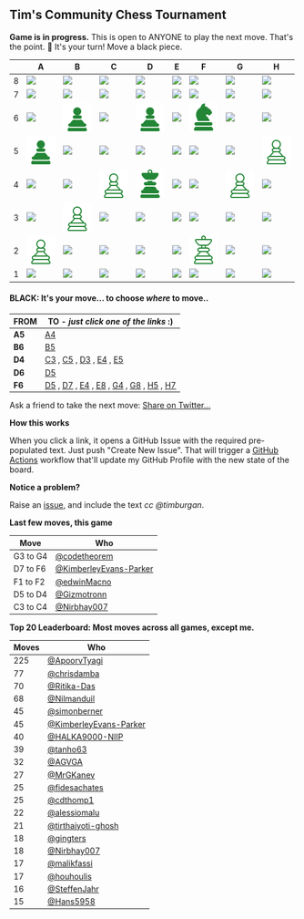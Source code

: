 
## Tim's Community Chess Tournament

**Game is in progress.** This is open to ANYONE to play the next move. That's the point. :wave:  It's your turn! Move a black piece.

|   | A | B | C | D | E | F | G | H |
| - | - | - | - | - | - | - | - | - |
| 8 | ![](https://raw.githubusercontent.com/timburgan/timburgan/master/chess_images/blank.png) | ![](https://raw.githubusercontent.com/timburgan/timburgan/master/chess_images/blank.png) | ![](https://raw.githubusercontent.com/timburgan/timburgan/master/chess_images/blank.png) | ![](https://raw.githubusercontent.com/timburgan/timburgan/master/chess_images/blank.png) | ![](https://raw.githubusercontent.com/timburgan/timburgan/master/chess_images/blank.png) | ![](https://raw.githubusercontent.com/timburgan/timburgan/master/chess_images/blank.png) | ![](https://raw.githubusercontent.com/timburgan/timburgan/master/chess_images/blank.png) | ![](https://raw.githubusercontent.com/timburgan/timburgan/master/chess_images/blank.png) |
| 7 | ![](https://raw.githubusercontent.com/timburgan/timburgan/master/chess_images/blank.png) | ![](https://raw.githubusercontent.com/timburgan/timburgan/master/chess_images/blank.png) | ![](https://raw.githubusercontent.com/timburgan/timburgan/master/chess_images/blank.png) | ![](https://raw.githubusercontent.com/timburgan/timburgan/master/chess_images/blank.png) | ![](https://raw.githubusercontent.com/timburgan/timburgan/master/chess_images/blank.png) | ![](https://raw.githubusercontent.com/timburgan/timburgan/master/chess_images/blank.png) | ![](https://raw.githubusercontent.com/timburgan/timburgan/master/chess_images/blank.png) | ![](https://raw.githubusercontent.com/timburgan/timburgan/master/chess_images/blank.png) |
| 6 | ![](https://raw.githubusercontent.com/timburgan/timburgan/master/chess_images/blank.png) | ![](https://raw.githubusercontent.com/timburgan/timburgan/master/chess_images/p.png) | ![](https://raw.githubusercontent.com/timburgan/timburgan/master/chess_images/blank.png) | ![](https://raw.githubusercontent.com/timburgan/timburgan/master/chess_images/p.png) | ![](https://raw.githubusercontent.com/timburgan/timburgan/master/chess_images/blank.png) | ![](https://raw.githubusercontent.com/timburgan/timburgan/master/chess_images/n.png) | ![](https://raw.githubusercontent.com/timburgan/timburgan/master/chess_images/blank.png) | ![](https://raw.githubusercontent.com/timburgan/timburgan/master/chess_images/blank.png) |
| 5 | ![](https://raw.githubusercontent.com/timburgan/timburgan/master/chess_images/p.png) | ![](https://raw.githubusercontent.com/timburgan/timburgan/master/chess_images/blank.png) | ![](https://raw.githubusercontent.com/timburgan/timburgan/master/chess_images/blank.png) | ![](https://raw.githubusercontent.com/timburgan/timburgan/master/chess_images/blank.png) | ![](https://raw.githubusercontent.com/timburgan/timburgan/master/chess_images/blank.png) | ![](https://raw.githubusercontent.com/timburgan/timburgan/master/chess_images/blank.png) | ![](https://raw.githubusercontent.com/timburgan/timburgan/master/chess_images/blank.png) | ![](https://raw.githubusercontent.com/timburgan/timburgan/master/chess_images/P.png) |
| 4 | ![](https://raw.githubusercontent.com/timburgan/timburgan/master/chess_images/blank.png) | ![](https://raw.githubusercontent.com/timburgan/timburgan/master/chess_images/blank.png) | ![](https://raw.githubusercontent.com/timburgan/timburgan/master/chess_images/P.png) | ![](https://raw.githubusercontent.com/timburgan/timburgan/master/chess_images/k.png) | ![](https://raw.githubusercontent.com/timburgan/timburgan/master/chess_images/blank.png) | ![](https://raw.githubusercontent.com/timburgan/timburgan/master/chess_images/blank.png) | ![](https://raw.githubusercontent.com/timburgan/timburgan/master/chess_images/P.png) | ![](https://raw.githubusercontent.com/timburgan/timburgan/master/chess_images/blank.png) |
| 3 | ![](https://raw.githubusercontent.com/timburgan/timburgan/master/chess_images/blank.png) | ![](https://raw.githubusercontent.com/timburgan/timburgan/master/chess_images/P.png) | ![](https://raw.githubusercontent.com/timburgan/timburgan/master/chess_images/blank.png) | ![](https://raw.githubusercontent.com/timburgan/timburgan/master/chess_images/blank.png) | ![](https://raw.githubusercontent.com/timburgan/timburgan/master/chess_images/blank.png) | ![](https://raw.githubusercontent.com/timburgan/timburgan/master/chess_images/blank.png) | ![](https://raw.githubusercontent.com/timburgan/timburgan/master/chess_images/blank.png) | ![](https://raw.githubusercontent.com/timburgan/timburgan/master/chess_images/blank.png) |
| 2 | ![](https://raw.githubusercontent.com/timburgan/timburgan/master/chess_images/P.png) | ![](https://raw.githubusercontent.com/timburgan/timburgan/master/chess_images/blank.png) | ![](https://raw.githubusercontent.com/timburgan/timburgan/master/chess_images/blank.png) | ![](https://raw.githubusercontent.com/timburgan/timburgan/master/chess_images/blank.png) | ![](https://raw.githubusercontent.com/timburgan/timburgan/master/chess_images/blank.png) | ![](https://raw.githubusercontent.com/timburgan/timburgan/master/chess_images/K.png) | ![](https://raw.githubusercontent.com/timburgan/timburgan/master/chess_images/blank.png) | ![](https://raw.githubusercontent.com/timburgan/timburgan/master/chess_images/blank.png) |
| 1 | ![](https://raw.githubusercontent.com/timburgan/timburgan/master/chess_images/blank.png) | ![](https://raw.githubusercontent.com/timburgan/timburgan/master/chess_images/blank.png) | ![](https://raw.githubusercontent.com/timburgan/timburgan/master/chess_images/blank.png) | ![](https://raw.githubusercontent.com/timburgan/timburgan/master/chess_images/blank.png) | ![](https://raw.githubusercontent.com/timburgan/timburgan/master/chess_images/blank.png) | ![](https://raw.githubusercontent.com/timburgan/timburgan/master/chess_images/blank.png) | ![](https://raw.githubusercontent.com/timburgan/timburgan/master/chess_images/blank.png) | ![](https://raw.githubusercontent.com/timburgan/timburgan/master/chess_images/blank.png) |

#### **BLACK:** It's your move... to choose _where_ to move..

| FROM | TO - _just click one of the links_ :) |
| ---- | -- |
| **A5** | [A4](https://github.com/timburgan/timburgan/issues/new?title=chess%7Cmove%7Ca5a4%7C3405&body=Just+push+%27Submit+new+issue%27.+You+don%27t+need+to+do+anything+else.) |
| **B6** | [B5](https://github.com/timburgan/timburgan/issues/new?title=chess%7Cmove%7Cb6b5%7C3405&body=Just+push+%27Submit+new+issue%27.+You+don%27t+need+to+do+anything+else.) |
| **D4** | [C3](https://github.com/timburgan/timburgan/issues/new?title=chess%7Cmove%7Cd4c3%7C3405&body=Just+push+%27Submit+new+issue%27.+You+don%27t+need+to+do+anything+else.) , [C5](https://github.com/timburgan/timburgan/issues/new?title=chess%7Cmove%7Cd4c5%7C3405&body=Just+push+%27Submit+new+issue%27.+You+don%27t+need+to+do+anything+else.) , [D3](https://github.com/timburgan/timburgan/issues/new?title=chess%7Cmove%7Cd4d3%7C3405&body=Just+push+%27Submit+new+issue%27.+You+don%27t+need+to+do+anything+else.) , [E4](https://github.com/timburgan/timburgan/issues/new?title=chess%7Cmove%7Cd4e4%7C3405&body=Just+push+%27Submit+new+issue%27.+You+don%27t+need+to+do+anything+else.) , [E5](https://github.com/timburgan/timburgan/issues/new?title=chess%7Cmove%7Cd4e5%7C3405&body=Just+push+%27Submit+new+issue%27.+You+don%27t+need+to+do+anything+else.) |
| **D6** | [D5](https://github.com/timburgan/timburgan/issues/new?title=chess%7Cmove%7Cd6d5%7C3405&body=Just+push+%27Submit+new+issue%27.+You+don%27t+need+to+do+anything+else.) |
| **F6** | [D5](https://github.com/timburgan/timburgan/issues/new?title=chess%7Cmove%7Cf6d5%7C3405&body=Just+push+%27Submit+new+issue%27.+You+don%27t+need+to+do+anything+else.) , [D7](https://github.com/timburgan/timburgan/issues/new?title=chess%7Cmove%7Cf6d7%7C3405&body=Just+push+%27Submit+new+issue%27.+You+don%27t+need+to+do+anything+else.) , [E4](https://github.com/timburgan/timburgan/issues/new?title=chess%7Cmove%7Cf6e4%7C3405&body=Just+push+%27Submit+new+issue%27.+You+don%27t+need+to+do+anything+else.) , [E8](https://github.com/timburgan/timburgan/issues/new?title=chess%7Cmove%7Cf6e8%7C3405&body=Just+push+%27Submit+new+issue%27.+You+don%27t+need+to+do+anything+else.) , [G4](https://github.com/timburgan/timburgan/issues/new?title=chess%7Cmove%7Cf6g4%7C3405&body=Just+push+%27Submit+new+issue%27.+You+don%27t+need+to+do+anything+else.) , [G8](https://github.com/timburgan/timburgan/issues/new?title=chess%7Cmove%7Cf6g8%7C3405&body=Just+push+%27Submit+new+issue%27.+You+don%27t+need+to+do+anything+else.) , [H5](https://github.com/timburgan/timburgan/issues/new?title=chess%7Cmove%7Cf6h5%7C3405&body=Just+push+%27Submit+new+issue%27.+You+don%27t+need+to+do+anything+else.) , [H7](https://github.com/timburgan/timburgan/issues/new?title=chess%7Cmove%7Cf6h7%7C3405&body=Just+push+%27Submit+new+issue%27.+You+don%27t+need+to+do+anything+else.) |

Ask a friend to take the next move: [Share on Twitter...](https://twitter.com/share?text=I'm+playing+chess+on+a+GitHub+Profile+Readme!+Can+you+please+take+the+next+move+at+https://github.com/timburgan)

**How this works**

When you click a link, it opens a GitHub Issue with the required pre-populated text. Just push "Create New Issue". That will trigger a [GitHub Actions](https://github.blog/2020-07-03-github-action-hero-casey-lee/#getting-started-with-github-actions) workflow that'll update my GitHub Profile  with the new state of the board.

**Notice a problem?**

Raise an [issue](https://github.com/timburgan/timburgan/issues), and include the text _cc @timburgan_.

**Last few moves, this game**

| Move  | Who |
| ----- | --- |
| G3 to G4 | [@codetheorem](https://github.com/codetheorem) |
| D7 to F6 | [@KimberleyEvans-Parker](https://github.com/KimberleyEvans-Parker) |
| F1 to F2 | [@edwinMacno](https://github.com/edwinMacno) |
| D5 to D4 | [@Gizmotronn](https://github.com/Gizmotronn) |
| C3 to C4 | [@Nirbhay007](https://github.com/Nirbhay007) |

**Top 20 Leaderboard: Most moves across all games, except me.**

| Moves | Who |
| ----- | --- |
| 225 | [@ApoorvTyagi](https://github.com/ApoorvTyagi) |
| 77 | [@chrisdamba](https://github.com/chrisdamba) |
| 70 | [@Ritika-Das](https://github.com/Ritika-Das) |
| 68 | [@Nilmanduil](https://github.com/Nilmanduil) |
| 45 | [@simonberner](https://github.com/simonberner) |
| 45 | [@KimberleyEvans-Parker](https://github.com/KimberleyEvans-Parker) |
| 40 | [@HALKA9000-NIIP](https://github.com/HALKA9000-NIIP) |
| 39 | [@tanho63](https://github.com/tanho63) |
| 32 | [@AGVGA](https://github.com/AGVGA) |
| 27 | [@MrGKanev](https://github.com/MrGKanev) |
| 25 | [@fidesachates](https://github.com/fidesachates) |
| 25 | [@cdthomp1](https://github.com/cdthomp1) |
| 22 | [@alessiomalu](https://github.com/alessiomalu) |
| 21 | [@tirthajyoti-ghosh](https://github.com/tirthajyoti-ghosh) |
| 18 | [@gingters](https://github.com/gingters) |
| 18 | [@Nirbhay007](https://github.com/Nirbhay007) |
| 17 | [@malikfassi](https://github.com/malikfassi) |
| 17 | [@houhoulis](https://github.com/houhoulis) |
| 16 | [@SteffenJahr](https://github.com/SteffenJahr) |
| 15 | [@Hans5958](https://github.com/Hans5958) |
